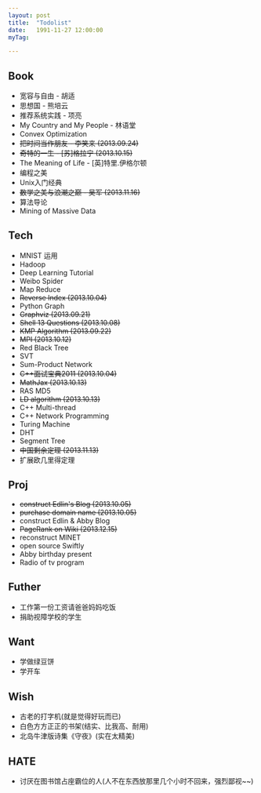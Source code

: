 ```yaml
---
layout: post
title:  "Todolist"
date:   1991-11-27 12:00:00
myTag:

---
```



## Book
+ 宽容与自由 - 胡适
+ 思想国 - 熊培云
+ 推荐系统实践 - 项亮
+ My Country and My People - 林语堂
+ Convex Optimization
+ <del> 把时间当作朋友 - 李笑来 (2013.09.24) </del>
+ <del> 奇特的一生 - [苏]格拉宁 (2013.10.15) </del>
+ The Meaning of Life - [英]特里.伊格尔顿
+ 编程之美
+ Unix入门经典 
+ <del> 数学之美与浪潮之巅 - 吴军 (2013.11.16) </del>
+ 算法导论
+ Mining of Massive Data

## Tech
+ MNIST 运用
+ Hadoop
+ Deep Learning Tutorial
+ Weibo Spider
+ Map Reduce
+ <del> Reverse Index (2013.10.04) </del>
+ Python Graph
+ <del> Graphviz (2013.09.21) </del>
+ <del> Shell 13 Questions (2013.10.08) </del>
+ <del> KMP Algorithm (2013.09.22) </del>
+ <del> MPI (2013.10.12) </del>
+ Red Black Tree
+ SVT
+ Sum-Product Network
+ <del> C++面试宝典2011 (2013.10.04) </del>
+ <del> MathJax (2013.10.13) </del>
+ RAS MD5
+ <del> LD algorithm (2013.10.13) </del>
+ C++ Multi-thread
+ C++ Network Programming
+ Turing Machine
+ DHT
+ Segment Tree
+ <del> 中国剩余定理 (2013.11.13) </del>
+ 扩展欧几里得定理

## Proj
+ <del> construct Edlin's Blog (2013.10.05) </del>
+ <del> purchase domain name (2013.10.05) </del>
+ construct Edlin & Abby Blog
+ <del> PageRank on Wiki (2013.12.15) </del>
+ reconstruct MINET
+ open source Swiftly
+ Abby birthday present
+ Radio of tv program

## Futher
+ 工作第一份工资请爸爸妈妈吃饭
+ 捐助视障学校的学生

## Want
+ 学做绿豆饼
+ 学开车

## Wish
+ 古老的打字机(就是觉得好玩而已)
+ 白色方方正正的书架(结实、比我高、耐用)
+ 北岛牛津版诗集《守夜》(实在太精美)

## HATE
+ 讨厌在图书馆占座霸位的人(人不在东西放那里几个小时不回来，强烈鄙视~~)
